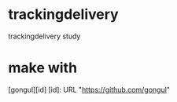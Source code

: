 # trackingdelivery
trackingdelivery study

# make with
[gongul][id]
[id]: URL "https://github.com/gongul"

